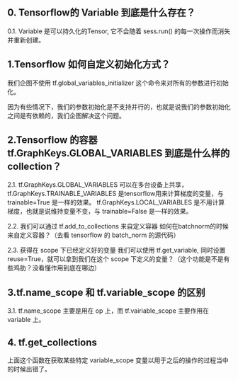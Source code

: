 ## 0. Tensorflow的 Variable 到底是什么存在？

0.1. Variable 是可以持久化的Tensor, 它不会随着 sess.run() 的每一次操作而消失并重新创建。

## 1.Tensorflow 如何自定义初始化方式？
 
我们企图不使用 tf.global_variables_initializer 这个命令来对所有的参数进行初始化。

因为有些情况下，我们的参数初始化是不支持并行的，也就是说我们的参数初始化之间是有依赖的，我们企图解决这个问题。

## 2.Tensorflow 的容器 tf.GraphKeys.GLOBAL_VARIABLES 到底是什么样的collection？

2.1. tf.GraphKeys.GLOBAL_VARIABLES 可以在多台设备上共享，
tf.GraphKeys.TRAINABLE_VARIABLES 是tensorflow用来计算梯度的变量，与trainable=True 是一样的效果。
tf.GraphKeys.LOCAL_VARIABLES 是不用计算梯度，也就是说维持变量不变，与 trainable=False 是一样的效果。

2.2. 我们可以通过 tf.add_to_collections 来自定义容器
如何在batchnorm的时候来自定义容器？（去看 tensorflow 的 batch_norm 的源代码）

2.3. 获得在 scope 下已经定义好的变量
我们可以使用 tf.get_variable, 同时设置 reuse=True，就可以拿到我们在这个 scope 下定义的变量？（这个功能是不是有些鸡肋？没看懂作用到底在哪边）

## 3.tf.name_scope 和 tf.variable_scope 的区别

3.1. tf.name_scope 主要是用在 op 上，而 tf.vairiable_scope 主要作用在 variable 上。

## 4. tf.get_collections

上面这个函数在获取某些特定 variable_scope 变量以用于之后的操作的过程当中的时候出错了。
